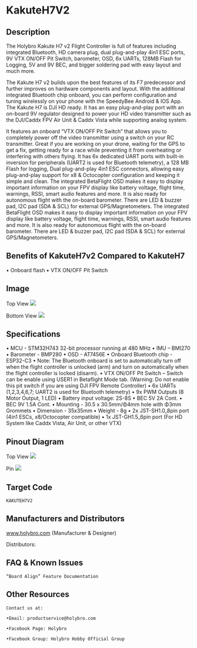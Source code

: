 # KakuteH7V2

## Description

The Holybro Kakute H7 v2 Flight Controller is full of features including integrated Bluetooth, HD camera plug, dual plug-and-play 4in1 ESC ports, 9V VTX ON/OFF Pit Switch, barometer, OSD, 6x UARTs, 128MB Flash for Logging, 5V and 9V BEC, and bigger soldering pad with easy layout and much more.

The Kakute H7 v2 builds upon the best features of its F7 predecessor and further improves on hardware components and layout. With the additional integrated Bluetooth chip onboard, you can perform configuration and tuning wirelessly on your phone with the SpeedyBee Android & IOS App. The Kakute H7 is DJI HD ready. It has an easy plug-and-play port with an on-board 9V regulator designed to power your HD video transmitter such as the DJI/Caddx FPV Air Unit & Caddx Vista while supporting analog system.

It features an onboard “VTX ON/OFF Pit Switch” that allows you to completely power off the video transmitter using a switch on your RC transmitter. Great if you are working on your drone, waiting for the GPS to get a fix, getting ready for a race while preventing it from overheating or interfering with others flying. It has 6x dedicated UART ports with built-in inversion for peripherals (UART2 is used for Bluetooth telemetry), a 128 MB Flash for logging, Dual plug-and-play 4in1 ESC connectors, allowing easy plug-and-play support for x8 & Octocopter configuration and keeping it simple and clean.
The integrated BetaFlight OSD makes it easy to display important information on your FPV display like battery voltage, flight time, warnings, RSSI, smart audio features and more. It is also ready for autonomous flight with the on-board barometer. There are LED & buzzer pad, I2C pad (SDA & SCL) for external GPS/Magnetometers. The integrated BetaFlight OSD makes it easy to display important information on your FPV display like battery voltage, flight time, warnings, RSSI, smart audio features and more. It is also ready for autonomous flight with the on-board barometer. There are LED & buzzer pad, I2C pad (SDA & SCL) for external GPS/Magnetometers.

## Benefits of KakuteH7v2 Compared to KakuteH7

• Onboard flash
• VTX ON/OFF Pit Switch

## Image

Top View
![](/img/boards/kakuteh7v2/kakuteh7v2_top.jpg?raw=true)

Bottom View
![](/img/boards/kakuteh7v2/kakuteh7v2_bottom.jpg?raw=true)

## Specifications

• MCU - STM32H743 32-bit processor running at 480 MHz
• IMU – BMI270
• Barometer - BMP280
• OSD - AT7456E
• Onboard Bluetooth chip - ESP32-C3
• Note: The Bluetooth onboard is set to automatically turn off when the flight controller is unlocked (arm) and turn on automatically when the flight controller is locked (disarm).
• VTX ON/OFF Pit Switch – Switch can be enable using USER1 in Betaflight Mode tab. (Warning: Do not enable this pit switch if you are using DJI FPV Remote Controller)
• 6x UARTs (1,2,3,4,6,7; UART2 is used for Bluetooth telemetry)
• 9x PWM Outputs (8 Motor Output, 1 LED)
• Battery input voltage: 2S-8S
• BEC 5V 2A Cont.
• BEC 9V 1.5A Cont.
• Mounting - 30.5 x 30.5mm/Φ4mm hole with Φ3mm Grommets
• Dimension - 35x35mm
• Weight - 8g
• 2x JST-SH1.0_8pin port (4in1 ESCs, x8/Octocopter compatible)
• 1x JST-GH1.5_6pin port (For HD System like Caddx Vista, Air Unit, or other VTX)

## Pinout Diagram

Top View
![](/img/boards/kakuteh7v2/kakuteh7v2_pinout.jpg?raw=true)

Pin
![](https://https://docs.holybro.com/fpv-flight-controller/kakute-h7-v2/pinout?raw=true)

## Target Code

`KAKUTEH7V2`

## Manufacturers and Distributors

www.holybro.com (Manufacturer & Designer)

Distributors:

## FAQ & Known Issues

`“Board Align” Feature Documentation`

## Other Resources

`Contact us at:`

`•Email: productservice@holybro.com`

`•Facebook Page: Holybro`

`•Facebook Group: Holybro Hobby Official Group`
